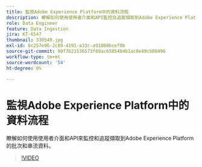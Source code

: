 ```yaml
---
title: 監視Adobe Experience Platform中的資料流程
description: 瞭解如何使用使用者介面和API監控及追蹤擷取到Adobe Experience Platform的批次和串流資料
role: Data Engineer
feature: Data Ingestion
jira: KT-6547
thumbnail: 330549.jpg
exl-id: 8c257e96-2c89-4191-a33c-a91860bcef0b
source-git-commit: 90f7621536573f60ac6585404b1ac0e49cb08496
workflow-type: tm+mt
source-wordcount: '54'
ht-degree: 0%

---
```


# 監視Adobe Experience Platform中的資料流程

瞭解如何使用使用者介面和API來監控和追蹤擷取到Adobe Experience Platform的批次和串流資料。

>[!VIDEO](https://video.tv.adobe.com/v/3409475?quality=12&learn=on)
